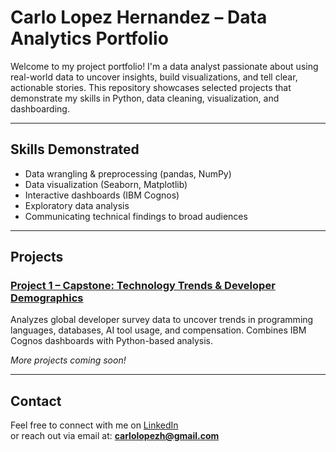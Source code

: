 # Carlo Lopez Hernandez – Data Analytics Portfolio

Welcome to my project portfolio! I'm a data analyst passionate about using real-world data to uncover insights, build visualizations, and tell clear, actionable stories. This repository showcases selected projects that demonstrate my skills in Python, data cleaning, visualization, and dashboarding.

---

## Skills Demonstrated

- Data wrangling & preprocessing (pandas, NumPy)
- Data visualization (Seaborn, Matplotlib)
- Interactive dashboards (IBM Cognos)
- Exploratory data analysis
- Communicating technical findings to broad audiences

---

## Projects

### [Project 1 – Capstone: Technology Trends & Developer Demographics](./project-1-capstone-tech-trends)
Analyzes global developer survey data to uncover trends in programming languages, databases, AI tool usage, and compensation. Combines IBM Cognos dashboards with Python-based analysis.

*More projects coming soon!*

---

## Contact

Feel free to connect with me on [LinkedIn](https://www.linkedin.com/in/carlo-lopez-hernandez/)  
or reach out via email at: **carlolopezh@gmail.com**

